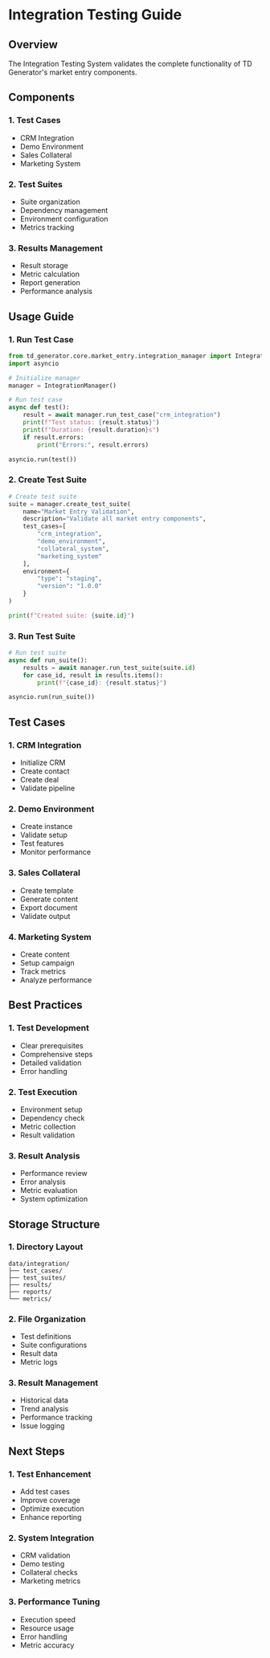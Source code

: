 # Integration Testing Guide

## Overview
The Integration Testing System validates the complete functionality of TD Generator's market entry components.

## Components

### 1. Test Cases
- CRM Integration
- Demo Environment
- Sales Collateral
- Marketing System

### 2. Test Suites
- Suite organization
- Dependency management
- Environment configuration
- Metrics tracking

### 3. Results Management
- Result storage
- Metric calculation
- Report generation
- Performance analysis

## Usage Guide

### 1. Run Test Case
```python
from td_generator.core.market_entry.integration_manager import IntegrationManager
import asyncio

# Initialize manager
manager = IntegrationManager()

# Run test case
async def test():
    result = await manager.run_test_case("crm_integration")
    print(f"Test status: {result.status}")
    print(f"Duration: {result.duration}s")
    if result.errors:
        print("Errors:", result.errors)

asyncio.run(test())
```

### 2. Create Test Suite
```python
# Create test suite
suite = manager.create_test_suite(
    name="Market Entry Validation",
    description="Validate all market entry components",
    test_cases=[
        "crm_integration",
        "demo_environment",
        "collateral_system",
        "marketing_system"
    ],
    environment={
        "type": "staging",
        "version": "1.0.0"
    }
)

print(f"Created suite: {suite.id}")
```

### 3. Run Test Suite
```python
# Run test suite
async def run_suite():
    results = await manager.run_test_suite(suite.id)
    for case_id, result in results.items():
        print(f"{case_id}: {result.status}")

asyncio.run(run_suite())
```

## Test Cases

### 1. CRM Integration
- Initialize CRM
- Create contact
- Create deal
- Validate pipeline

### 2. Demo Environment
- Create instance
- Validate setup
- Test features
- Monitor performance

### 3. Sales Collateral
- Create template
- Generate content
- Export document
- Validate output

### 4. Marketing System
- Create content
- Setup campaign
- Track metrics
- Analyze performance

## Best Practices

### 1. Test Development
- Clear prerequisites
- Comprehensive steps
- Detailed validation
- Error handling

### 2. Test Execution
- Environment setup
- Dependency check
- Metric collection
- Result validation

### 3. Result Analysis
- Performance review
- Error analysis
- Metric evaluation
- System optimization

## Storage Structure

### 1. Directory Layout
```
data/integration/
├── test_cases/
├── test_suites/
├── results/
├── reports/
└── metrics/
```

### 2. File Organization
- Test definitions
- Suite configurations
- Result data
- Metric logs

### 3. Result Management
- Historical data
- Trend analysis
- Performance tracking
- Issue logging

## Next Steps

### 1. Test Enhancement
- Add test cases
- Improve coverage
- Optimize execution
- Enhance reporting

### 2. System Integration
- CRM validation
- Demo testing
- Collateral checks
- Marketing metrics

### 3. Performance Tuning
- Execution speed
- Resource usage
- Error handling
- Metric accuracy
